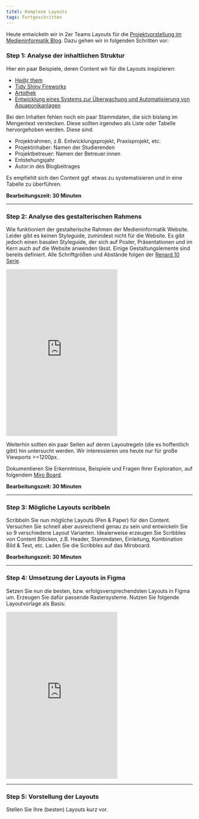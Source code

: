 ```yaml
---
titel: Komplexe Layouts
tags: Fortgeschritten
---
```


Heute entwickeln wir in 2er Teams Layouts für die [Projektvorstellung im Medieninformatik Blog](https://www.medieninformatik.th-koeln.de/blog/). Dazu gehen wir in folgenden Schritten vor:

### Step 1: Analyse der inhaltlichen Struktur

Hier ein paar Beispiele, deren Content wir für die Layouts inspizieren:
- [He@r them](https://www.medieninformatik.th-koeln.de/blog/2022-04-26-hearthem/)
- [Tidy Shiny Fireworks](https://www.medieninformatik.th-koeln.de/blog/2022-04-26-tidyshinyfireworks/)
- [Artothek](https://www.medieninformatik.th-koeln.de/blog/2022-04-26-artothek/)
- [Entwicklung eines Systems zur Überwachung und Automatisierung von Aquaponikanlagen](https://www.medieninformatik.th-koeln.de/blog/2022-22-03-aquaponik/)

Bei den Inhalten fehlen noch ein paar Stammdaten, die sich bislang im Mengentext verstecken. Diese sollten irgendwo als Liste oder Tabelle hervorgehoben werden. Diese sind:
- Projektrahmen, z.B. Entwicklungsprojekt, Praxisprojekt, etc.
- Projektinhaber: Namen der Studierenden
- Projektbetreuer: Namen der Betreuer:innen
- Entstehungsjahr
- Autor:in des Blogbeitrages

Es empfiehlt sich den Content ggf. etwas zu systematisieren und in eine Tabelle zu überführen.

**Bearbeitungszeit: 30 Minuten**

---

### Step 2: Analyse des gestalterischen Rahmens

Wie funktioniert der gestalterische Rahmen der Medieninformatik Website. Leider gibt es keinen Styleguide, zumindest nicht für die Website. Es gibt jedoch einen basalen Styleguide, der sich auf Poster, Präsentationen und im Kern auch auf die Website anwenden lässt. Einige Gestaltungslemente sind bereits definiert. Alle Schriftgrößen und Abstände folgen der [Renard 10 Serie](https://en.wikipedia.org/wiki/Renard_series).

<iframe style="border: none;" style="width:100%" height="450" src="https://www.figma.com/embed?embed_host=share&url=https%3A%2F%2Fwww.figma.com%2Ffile%2FvvS3kCjyMUXIJ8odYwcloO%2FMendieninformatik-Drucksachen-und-mehr%3Fnode-id%3D0%253A1%26t%3Dv45jCMrqeDxT4gaq-1" allowfullscreen></iframe>

Weiterhin sollten ein paar Seiten auf deren Layoutregeln (die es hoffentlich gibt) hin untersucht werden. Wir interessieren uns heute nur für große Viewports >=1200px.

Dokumentieren Sie Erkenntnisse, Beispiele und Fragen Ihrer Exploration, auf folgendem [Miro Board](https://miro.com/app/board/uXjVP40oIsE=/?share_link_id=424123476782).


**Bearbeitungszeit: 30 Minuten**

---

### Step 3: Mögliche Layouts scribbeln

Scribbeln Sie nun mögliche Layouts (Pen & Paper) für den Content. Versuchen Sie schnell aber ausreichend genau zu sein und entwickeln Sie so 9 verschiedene Layout Varianten. Idealerweise erzeugen Sie Scribbles von Content Blöcken, z.B. Header, Stammdaten, Einleitung, Kombination Bild & Text, etc. Laden Sie die Scribbles auf das Miroboard.

**Bearbeitungszeit: 30 Minuten**

---


### Step 4: Umsetzung der Layouts in Figma

Setzen Sie nun die besten, bzw. erfolgsversprechendsten Layouts in Figma um. Erzeugen Sie dafür passende Rastersysteme. Nutzen Sie folgende Layoutvorlage als Basis:


<iframe style="border: none;" style="width:100%" height="450" src="https://www.figma.com/embed?embed_host=share&url=https%3A%2F%2Fwww.figma.com%2Ffile%2FzOs4qIIHsbKMpaToyj5MPY%2FKomplexe-Layouts-f%25C3%25BCr-die-MI%3Fnode-id%3D3140%253A190%26t%3DuLDt2lHap4EVMqDZ-1" allowfullscreen></iframe>

---

### Step 5: Vorstellung der Layouts

Stellen Sie Ihre (besten) Layouts kurz vor.


